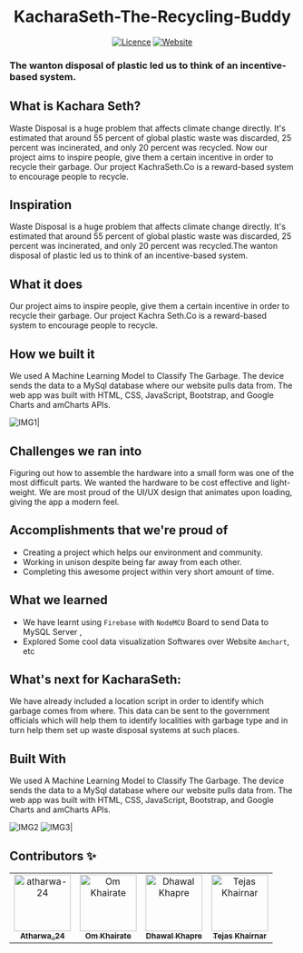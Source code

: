 <div align="center">
<h1 align="center">KacharaSeth-The-Recycling-Buddy</h1>

[![Licence](https://img.shields.io/github/license/atharwa-24/KacharaSeth-The-Recycling-Buddy?color=blue&logo=github)](https://github.com/atharwa-24/KacharaSeth-The-Recycling-Buddy/blob/main/LICENSE)
[![Website](https://img.shields.io/badge/Website-JavaScript-brightgreen)](https://atharwa-24.github.io/PlastiDex-Website/)

</div>

### The wanton disposal of plastic led us to think of an incentive-based system.

## What is Kachara Seth?
Waste Disposal is a huge problem that affects climate change directly. It's
estimated that around 55 percent of global plastic waste was discarded, 25
percent was incinerated, and only 20 percent was recycled. Now our project aims
to inspire people, give them a certain incentive in order to recycle their
garbage. Our project KachraSeth.Co is a reward-based system to encourage people
to recycle.

## Inspiration
Waste Disposal is a huge problem that affects climate change directly. It's
estimated that around 55 percent of global plastic waste was discarded, 25
percent was incinerated, and only 20 percent was recycled.The wanton disposal of
plastic led us to think of an incentive-based system.

## What it does
Our project aims to inspire people, give them a certain incentive in order to
recycle their garbage. Our project Kachra Seth.Co is a reward-based system to
encourage people to recycle.

## How we built it
We used A Machine Learning Model to Classify The Garbage. The device sends the
data to a MySql database where our website pulls data from. The web app was
built with HTML, CSS, JavaScript, Bootstrap, and Google Charts and amCharts
APIs.

![IMG1](img/1.jpg)|

## Challenges we ran into
Figuring out how to assemble the hardware into a small form was one of the most
difficult parts. We wanted the hardware to be cost effective and light-weight.
We are most proud of the UI/UX design that animates upon loading, giving the app
a modern feel.

## Accomplishments that we're proud of
- Creating a project which helps our environment and community.
- Working in unison despite being far away from each other.
- Completing this awesome project within very short amount of time.

## What we learned
- We have learnt using `Firebase` with `NodeMCU` Board to send Data to MySQL
  Server ,
- Explored Some cool data visualization Softwares over Website `Amchart`, etc

## What's next for KacharaSeth:
We have already included a location script in order to identify which garbage
comes from where. This data can be sent to the government officials which will
help them to identify localities with garbage type and in turn help them set up
waste disposal systems at such places.

## Built With
We used A Machine Learning Model to Classify The Garbage. The device sends the
data to a MySql database where our website pulls data from. The web app was
built with HTML, CSS, JavaScript, Bootstrap, and Google Charts and amCharts
APIs.

![IMG2](img/2.jpg)
![IMG3](img/3.jpg)|

## Contributors :sparkles:
<table>
<tr>
    <td align="center">
        <a href="https://github.com/atharwa-24">
            <img src="https://avatars0.githubusercontent.com/u/54115798?v=4" width="100;" alt="atharwa-24"/>
            <br />
            <sub><b>Atharwa_24</b></sub>
        </a>
    </td>
    <td align="center">
        <a href="https://github.com/omkhairate">
            <img src="https://avatars.githubusercontent.com/u/72100111?s=400&v=4" width="100;" alt="Om Khairate"/>
            <br />
            <sub><b>Om Khairate</b></sub>
        </a>
    </td>
    <td align="center">
        <a href="https://github.com/DhawalKhapre">
            <img src="https://avatars.githubusercontent.com/u/67652904?s=400&u=cb77aa2cb2a51bd3dce857a81894c90d977f1dfa&v=4" width="100;" alt="Dhawal Khapre"/>
            <br />
            <sub><b>Dhawal Khapre</b></sub>
        </a>
    </td>
    <td align="center">
        <a href="https://github.com/tejas2806">
            <img src="https://avatars.githubusercontent.com/u/65996914?s=460&v=4" width="100;" alt="Tejas Khairnar"/>
            <br />
            <sub><b>Tejas Khairnar</b></sub>
        </a>
    </td>
    </tr>
</table>

